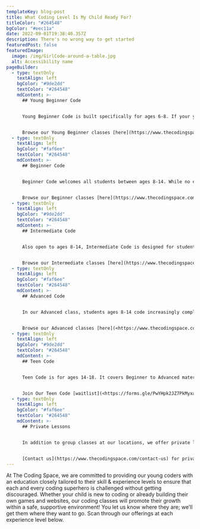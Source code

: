 ```yaml
---
templateKey: blog-post
title: What Coding Level Is My Child Ready For?
titleColor: "#264548"
bgColor: "#eec11a"
date: 2022-09-01T19:38:40.357Z
description: There's no wrong way to get started
featuredPost: false
featuredImage:
  image: /img/GirlCode-around-a-table.jpg
  alt: Accessibility name
pageBuilder:
  - type: textOnly
    textAlign: left
    bgColor: "#9de2dd"
    textColor: "#264548"
    mdContent: >-
      ## Young Beginner Code


      Young Beginner Code is built specifically for ages 6-8. If your young coder has no coding experience, we’ll likely start them out in code.org, a platform that introduces them to key concepts such as sequence, events, and loops; or ScratchJr, a precursor to Scratch, MIT’s introductory language designed for children. If your child has experience in Scratch already, we’ll likely start them there. Young Beginner classes are 90 minutes and include an offline activity to allow students to take a step back from the screen and reinforce concepts in a different way.


      Browse our Young Beginner classes [here](https://www.thecodingspace.com/experience-levels/young-beginner-code/).
  - type: textOnly
    textAlign: left
    bgColor: "#faf6ee"
    textColor: "#264548"
    mdContent: >-
      ## Beginner Code


      Beginner Code welcomes all students between ages 8-14. While no experience is required, it’s likely that some students will come into class already having coded in Scratch, or another language. Our self-paced, project-based curriculum is designed specifically for mixed level classrooms; we’ll assess where students are in their coding journey on day one and find just the right spot for them to be challenged and engaged. Beginner students are ready for our Intermediate class when they’ve coded a project similar in complexity to this [Typing Game](https://scratch.mit.edu/projects/369713744/editor/).


      Browse our Beginner classes [here](https://www.thecodingspace.com/experience-levels/beginner-code/).
  - type: textOnly
    textAlign: left
    bgColor: "#9de2dd"
    textColor: "#264548"
    mdContent: >-
      ## Intermediate Code


      Also open to ages 8-14, Intermediate Code is designed for students who are coding complex projects in Scratch and soon ready to move on to [WoofJS](https://woofjs.com), our JavaScript learning platform. WoofJS was built by The Coding Space to help students transition from block-based programming to text-based languages, where they’ll learn syntax, functions, and how to read documentation. When students are ready for our Advanced class, they’ll have coded a project of a similar complexity to [Flappy Bird Game](https://woofjs.com/create.html#flappy-bird-example-1). 


      Browse our Intermediate classes [here](https://www.thecodingspace.com/experience-levels/intermediate-code/).
  - type: textOnly
    textAlign: left
    bgColor: "#faf6ee"
    textColor: "#264548"
    mdContent: >-
      ## Advanced Code


      In our Advanced class, students ages 8-14 code increasingly complex projects in WoofJS, and when they’re ready, start programming in a web-based environment. They’ll learn HTML & CSS and build their JavaScript skills to make projects that can run in any web browser. Maybe they’ll build a [to-do list](https://coding.space/v1/web/code/my-to-do-list-code.html) or [make a quiz](https://coding.space/v1/web/code/make-a-quiz-code.html)! As students get more familiar with JavaScript, they’ll switch into self-directed learning mode where they can try out other languages including Python to see what engages them most.


      Browse our Advanced classes [here](<https://www.thecodingspace.com/experience-levels/advanced-code>).
  - type: textOnly
    textAlign: left
    bgColor: "#9de2dd"
    textColor: "#264548"
    mdContent: >-
      ## Teen Code


      Teen Code is for ages 14-18. It covers Beginner to Advanced material in a setting that is suited for a more mature age group. We’re putting the finishing touches on our course offerings and would love to hear what works best for your child’s busy schedule.


      Join Our Teen Code [waitlist](<https://forms.gle/PwYHpk2JZ7PkMyxa9>).
  - type: textOnly
    textAlign: left
    bgColor: "#faf6ee"
    textColor: "#264548"
    mdContent: >-
      ## Private Lessons


      In addition to group classes at our locations, we offer private lessons in your home or online that fit into your busy schedule. You’ll receive a lesson summary after every class, and we’ll find a teacher that suits your child best.


      [Contact us](https://www.thecodingspace.com/contact-us) for private lessons.
---
```

At The Coding Space, we are committed to providing our young coders with an education closely tailored to their skill & experience levels to ensure that each and every coding superhero is challenged without getting discouraged. Whether your child is new to coding or already building their own games and websites, our coding classes will promote their growth within a safe, supportive environment! You let us know where they are; we’ll get them where they want to go. Scan through our offerings at each experience level below.